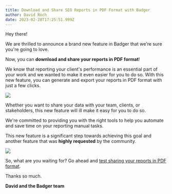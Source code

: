 ```yaml
---
title: Download and Share SEO Reports in PDF Format with Badger
author: David Roch
date: 2023-02-28T17:25:51.999Z
---
```

Hey there!

We are thrilled to announce a brand new feature in Badger that we're sure you're going to love. 

Now, you can **download and share your reports in PDF format**!

We know that reporting your client's performance is an essential part of your work and we wanted to make it even easier for you to do so. With this new feature, you can generate and export your reports in PDF format with just a few clicks.

![](/img/updates/screenshot-2023-02-28-at-18.37.01.png)

Whether you want to share your data with your team, clients, or stakeholders, this new feature will ill make it easy for you to do so.

We're committed to providing you with the right tools to help you automate and save time on your reporting manual tasks.

This new feature is a significant step towards achieving this goal and another feature that was **highly requested** by the community.

![](/img/updates/screenshot-2023-02-28-at-18.34.42.png)

So, what are you waiting for? Go ahead and [test sharing your reports in PDF format](https://app.getbadger.io/).

Thanks so much.

**David and the Badger team**